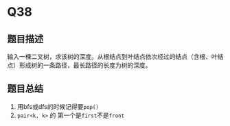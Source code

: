 # Q38

## 题目描述
输入一棵二叉树，求该树的深度。从根结点到叶结点依次经过的结点（含根、叶结点）形成树的一条路径，最长路径的长度为树的深度。

## 题目总结
1. 用bfs或dfs的时候记得要`pop()`
2. `pair<k, k>` 的 第一个是`first`不是`front`

